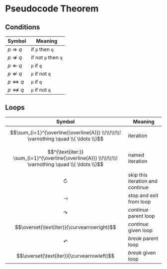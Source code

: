# Pseudocode Theorem

## Conditions

| Symbol | Meaning |
|--|--|
| $p \Rightarrow q$ | if `p` then `q` |
| $p \nRightarrow q$ | if not `p` then `q` |
| $p \Leftarrow q$ | `p` if `q` |
| $p \nLeftarrow q$ | `p` if not `q` |
| $p \Leftrightarrow q$ | `p` if `q` |
| $p \nLeftrightarrow q$ | `p` if not `q` |

## Loops

| Symbol | Meaning |
|--|--|
| $$\sum_{i=1}^{\overline{\overline{A}}} \\!\\!\\!\\! \varnothing \quad \\{ \ldots \\}$$ | iteration |
| $$^{\text{iter:}} \sum_{i=1}^{\overline{\overline{A}}} \\!\\!\\!\\! \varnothing \quad \\{ \ldots \\}$$ | named iteration |
| $$\circlearrowright$$ | skip this iteration and continue |
| $$\dashv$$ | stop and exit from loop |
| $$\curvearrowright$$ | _continue_ parent loop |
| $$\overset{\text{iter}}{\curvearrowright}$$ | _continue_ given loop |
| $$\curvearrowleft$$ | _break_ parent loop |
| $$\overset{\text{iter}}{\curvearrowleft}$$ | _break_ given loop |
